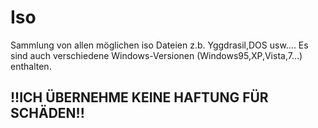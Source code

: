 # Iso
Sammlung von allen möglichen iso Dateien z.b.  Yggdrasil,DOS usw....
Es sind auch verschiedene Windows-Versionen (Windows95,XP,Vista,7...) enthalten.

!!ICH ÜBERNEHME KEINE HAFTUNG FÜR SCHÄDEN!!
-------------------------------------------
